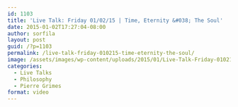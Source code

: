 ```yaml
---
id: 1103
title: 'Live Talk: Friday 01/02/15 | Time, Eternity &#038; The Soul'
date: 2015-01-02T17:27:04-08:00
author: sorfila
layout: post
guid: /?p=1103
permalink: /live-talk-friday-010215-time-eternity-the-soul/
image: /assets/images/wp-content/uploads/2015/01/Live-Talk-Friday-010215-Time-Eternity-The-Soul-825x510.jpg
categories:
  - Live Talks
  - Philosophy
  - Pierre Grimes
format: video
---
```

